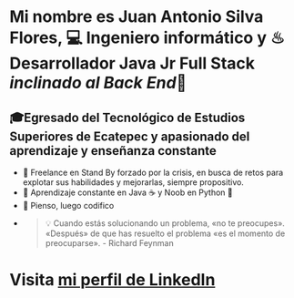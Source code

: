 
# Mi nombre es Juan Antonio Silva Flores, 💻 Ingeniero informático y ♨ Desarrollador Java Jr Full Stack *inclinado al Back End*👋
## 🎓Egresado del Tecnológico de Estudios Superiores de Ecatepec y apasionado del aprendizaje y enseñanza constante

- 🧠 Freelance en Stand By forzado por la crisis, en busca de retos para explotar sus habilidades y mejorarlas, siempre propositivo.
- 🌱 Aprendizaje constante en Java ☕ y Noob en Python 🐍
- 🤔 Pienso, luego codifico
- > 💡 Cuando estás solucionando un problema, «no te preocupes». «Después» de que has resuelto el problema «es el momento de preocuparse». - Richard Feynman

# Visita [mi perfil de LinkedIn](https://www.linkedin.com/in/jasilvaf9003/)









